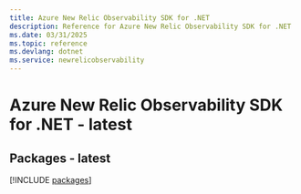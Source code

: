 ```yaml
---
title: Azure New Relic Observability SDK for .NET
description: Reference for Azure New Relic Observability SDK for .NET
ms.date: 03/31/2025
ms.topic: reference
ms.devlang: dotnet
ms.service: newrelicobservability
---
```

# Azure New Relic Observability SDK for .NET - latest
## Packages - latest
[!INCLUDE [packages](new-relic-observability-index.md)]